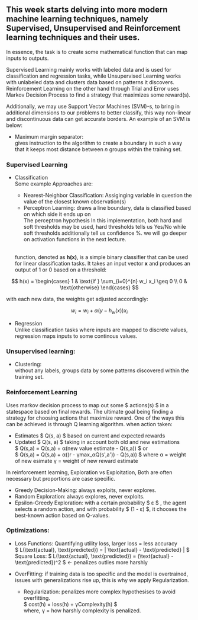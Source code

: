 ## This week starts delving into more modern machine learning techniques, namely Supervised, Unsupervised and Reinforcement learning techniques and their uses. 

In essence, the task is to create some mathematical function that can map inputs to outputs.

Supervised Learning mainly works with labeled data and is used for classification and regression tasks, while Unsupervised Learning works with unlabeled data and clusters data based on patterns it discovers. Reinforcement Learning on the other hand through Trial and Error uses Markov Decision Process to find a strategy that maximizes some reward(s).

Additionally, we may use Support Vector Machines (SVM)-s, to bring in additional dimensions to our problems to better classify, this way non-linear and discontinuous data can get accurate borders. An example of an SVM is below: 
* Maximum margin separator: 
<br>gives instruction to the algorithm to create a boundary in such a way that it keeps most distance between $n$ groups within the training set. 


### Supervised Learning
* Classification
    <br>Some example Approaches are: 

    * Nearest-Neighbor Classification: Assiginging variable in question the value of the closest known observation(s) 
    * Perceptron Learning: 
    draws a line boundary, data is classified based on which side it ends up on 
    <br>The perceptron hypothesis 
    In this implementation, both hard and soft thresholds may be used, hard thresholds tells us Yes/No while soft thresholds additionally tell us confidence %. we will go deeper on activation functions in the next lecture. 
    
    <br>function, denoted as **h(x)**, is a simple binary classifier that can be used for linear classification tasks. It takes an input vector **x** and produces an output of 1 or 0 based on a threshold:

$$
h(x) = \begin{cases} 
1 & \text{if } \sum_{i=0}^{n} w_i x_i \geq 0 \\
0 & \text{otherwise} 
\end{cases}
$$

with each new data, the weights get adjusted accordingly: 

$$ w_i = w_i + \alpha (y - h_w(x)) x_i $$


* Regression 
<br> Unlike classification tasks where inputs are mapped to discrete values, regression maps inputs to some continous values. 

### Unsupervised learning: 
* Clustering: 
<br> without any labels, groups data by some patterns discovered within the training set. 

### Reinforcement Learning 
Uses markov decision process to map out some $ actions(s) $ in a statespace based on final rewards. The ultimate goal being finding a strategy for choosing actions that maximize reward. One of the ways this can be achieved is through Q learning algorithm.
when action taken: 
* Estimates $ Q(s, a) $ based on current and expected rewards 
* Updated $ Q(s, a) $ taking in account both old and new estimations
<br> $ Q(s,a) = Q(s,a) + α(new value estimate - Q(s,a)) $ 
or
<br> $ Q(s,a) = Q(s,a) + α((r - γmax_αQ(s',a')) - Q(s,a)) $ 
where α = weight of new esimate
      γ = weight of new reward estimate

In reinforcement learning, Exploration vs Exploitation, Both are often necessary but proportions are case specific. 
* Greedy Decision-Making: always exploits, never explores. 
* Random Exploration: always explores, never exploits. 
* Epsilon-Greedy Exploration: with a certain probability $  ε $ , the agent selects a random action, and with probability $ (1 - ε) $, it chooses the best-known action based on Q-values.


### Optimizations: 
* Loss Functions:  Quantifying utility loss, larger loss = less accuracy
    <br> $ L(\text{actual}, \text{predicted}) = | \text{actual} - \text{predicted} | $
    <br> Square Loss: $ L(\text{actual}, \text{predicted}) = (\text{actual} - \text{predicted})^2
 $  <- penalizes outlies more harshly 

* OverFitting:  if training data is too specific and the model is overtrained, issues with generalizations rise up, this is why we apply Regularization. 
    * Regularization: penalizes more complex hypothesises to avoid overfitting. 
    <br>$ cost(h) = loss(h) + γComplexity(h) $
    <br>where,  γ = how harshly complexity is penalized. 






